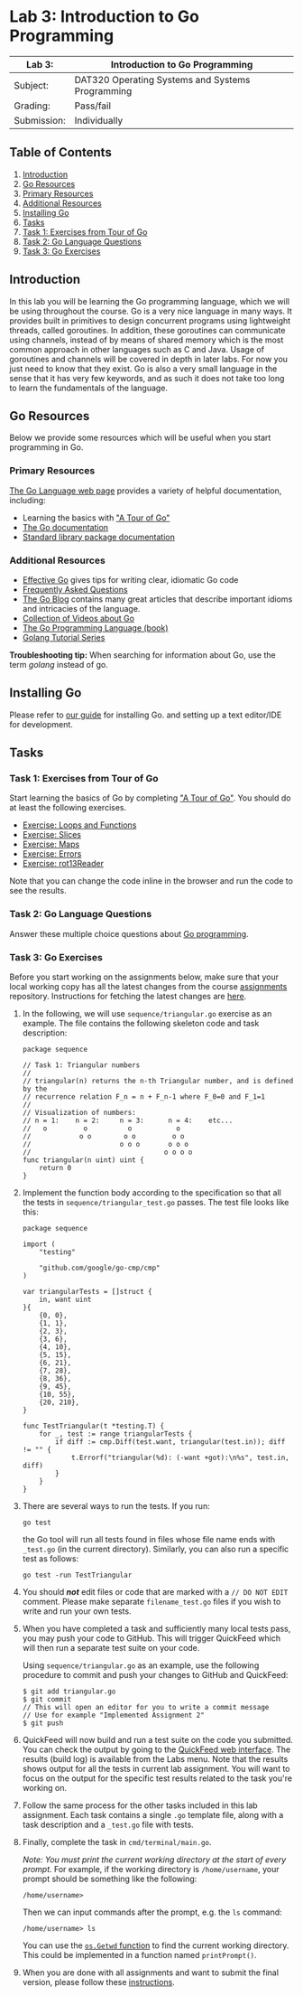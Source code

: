 # Lab 3: Introduction to Go Programming

| Lab 3: | Introduction to Go Programming |
| ---------------------    | --------------------- |
| Subject:                 | DAT320 Operating Systems and Systems Programming |
| Grading:                 | Pass/fail |
| Submission:              | Individually |

## Table of Contents

1. [Introduction](#introduction)
2. [Go Resources](#go-resources)
3. [Primary Resources](#primary-resources)
4. [Additional Resources](#additional-resources)
5. [Installing Go](#installing-go)
6. [Tasks](#tasks)
7. [Task 1: Exercises from Tour of Go](#task-1-exercises-from-tour-of-go)
8. [Task 2: Go Language Questions](#task-2-go-language-questions)
9. [Task 3: Go Exercises](#task-3-go-exercises)

## Introduction

In this lab you will be learning the Go programming language, which we will be using throughout the course.
Go is a very nice language in many ways.
It provides built in primitives to design concurrent programs using lightweight threads, called goroutines.
In addition, these goroutines can communicate using channels, instead of by means of shared memory which is the most common approach in other languages such as C and Java.
Usage of goroutines and channels will be covered in depth in later labs.
For now you just need to know that they exist.
Go is also a very small language in the sense that it has very few keywords, and as such it does not take too long to learn the fundamentals of the language.

## Go Resources

Below we provide some resources which will be useful when you start programming in Go.

### Primary Resources

[The Go Language web page](https://golang.org/) provides a variety of helpful documentation, including:

* Learning the basics with ["A Tour of Go"](http://tour.golang.org/)
* [The Go documentation](https://golang.org/doc/)
* [Standard library package documentation](https://golang.org/pkg/)

### Additional Resources

* [Effective Go](https://golang.org/doc/effective_go.html) gives tips for writing clear, idiomatic Go code
* [Frequently Asked Questions](https://golang.org/doc/faq)
* [The Go Blog](https://blog.golang.org/index) contains many great articles that describe important idioms and intricacies of the language.
* [Collection of Videos about Go](https://github.com/golang/go/wiki/GoTalks)
* [The Go Programming Language (book)](http://www.gopl.io)
* [Golang Tutorial Series](https://golangbot.com/learn-golang-series/)

**Troubleshooting tip:**
When searching for information about Go, use the term *golang* instead of go.

## Installing Go

Please refer to [our guide](https://github.com/dat320-2020/course-info/blob/master/setup-go.md) for installing Go.
 and setting up a text editor/IDE for development.

## Tasks

### Task 1: Exercises from Tour of Go

Start learning the basics of Go by completing ["A Tour of Go"](http://tour.golang.org/).
You should do at least the following exercises.

* [Exercise: Loops and Functions](https://tour.golang.org/flowcontrol/8)
* [Exercise: Slices](https://tour.golang.org/moretypes/18)
* [Exercise: Maps](https://tour.golang.org/moretypes/23)
* [Exercise: Errors](https://tour.golang.org/methods/20)
* [Exercise: rot13Reader](https://tour.golang.org/methods/23)

Note that you can change the code inline in the browser and run the code to see the results.

### Task 2: Go Language Questions

Answer these multiple choice questions about [Go programming](go_questions.md).

### Task 3: Go Exercises

Before you start working on the assignments below, make sure that your local working copy has all the latest changes from the course [assignments](https://github.com/dat320-2020/assignments) repository.
Instructions for fetching the latest changes are [here](https://github.com/dat320-2020/course-info/blob/master/lab-submission.md#update-local-working-copy-from-course-assignments).

1. In the following, we will use `sequence/triangular.go` exercise as an example.
   The file contains the following skeleton code and task description:

    ```golang
    package sequence

    // Task 1: Triangular numbers
    //
    // triangular(n) returns the n-th Triangular number, and is defined by the
    // recurrence relation F_n = n + F_n-1 where F_0=0 and F_1=1
    //
    // Visualization of numbers:
    // n = 1:    n = 2:     n = 3:      n = 4:    etc...
    //   o         o          o           o
    //            o o        o o         o o
    //                      o o o       o o o
    //                                 o o o o
    func triangular(n uint) uint {
        return 0
    }
    ```

2. Implement the function body according to the specification so that all the tests in `sequence/triangular_test.go` passes.
   The test file looks like this:

    ```golang
    package sequence

    import (
        "testing"

        "github.com/google/go-cmp/cmp"
    )

    var triangularTests = []struct {
        in, want uint
    }{
        {0, 0},
        {1, 1},
        {2, 3},
        {3, 6},
        {4, 10},
        {5, 15},
        {6, 21},
        {7, 28},
        {8, 36},
        {9, 45},
        {10, 55},
        {20, 210},
    }

    func TestTriangular(t *testing.T) {
        for _, test := range triangularTests {
            if diff := cmp.Diff(test.want, triangular(test.in)); diff != "" {
                t.Errorf("triangular(%d): (-want +got):\n%s", test.in, diff)
            }
        }
    }
    ```

3. There are several ways to run the tests. If you run:

   ```console
   go test
   ```

   the Go tool will run all tests found in files whose file name ends with `_test.go` (in the current directory).
   Similarly, you can also run a specific test as follows:

   ```console
   go test -run TestTriangular
   ```

4. You should ***not*** edit files or code that are marked with a `// DO NOT EDIT` comment.
   Please make separate `filename_test.go` files if you wish to write and run your own tests.

5. When you have completed a task and sufficiently many local tests pass, you may push your code to GitHub.
   This will trigger QuickFeed which will then run a separate test suite on your code.

   Using `sequence/triangular.go` as an example, use the following procedure to commit and push your changes to GitHub and QuickFeed:

    ```console
    $ git add triangular.go
    $ git commit
    // This will open an editor for you to write a commit message
    // Use for example "Implemented Assignment 2"
    $ git push
    ```

6. QuickFeed will now build and run a test suite on the code you submitted.
   You can check the output by going to the [QuickFeed web interface](https://uis.itest.run).
   The results (build log) is available from the Labs menu.
   Note that the results shows output for all the tests in current lab assignment.
   You will want to focus on the output for the specific test results related to the task you're working on.

7. Follow the same process for the other tasks included in this lab assignment.
   Each task contains a single `.go` template file, along with a task description and a `_test.go` file with tests.

8. Finally, complete the task in `cmd/terminal/main.go`.

   *Note: You must print the current working directory at the start of every prompt.*
   For example, if the working directory is `/home/username`, your prompt should be something like the following:

   ```console
   /home/username>
   ```

   Then we can input commands after the prompt, e.g. the `ls` command:

   ```console
   /home/username> ls
   ```

   You can use the [`os.Getwd` function](https://golang.org/pkg/os/#Getwd) to find the current working directory.
   This could be implemented in a function named `printPrompt()`.

9. When you are done with all assignments and want to submit the final version, please follow these [instructions](https://github.com/dat320/course-info/blob/master/lab-submission.md#final-submission-of-labx).
